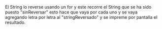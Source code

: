 El String lo reverse usando un for y este recorre el String que se ha sido puesto "sinReversar"
esto hace que vaya por cada uno y se vaya agregando letra por letra al "stringReversado"
y se impreme por pantalla el resultado.
